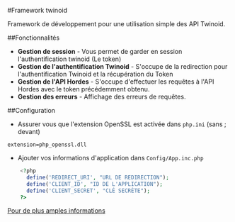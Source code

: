 #Framework twinoid

Framework de développement pour une utilisation simple des API Twinoid.

##Fonctionnalités
* **Gestion de session** - Vous permet de garder en session l'authentification twinoid (Le token)
* **Gestion de l'authentification Twinoid** - S'occupe de la redirection pour l'authentification Twinoid et la récupération du Token
* **Gestion de l'API Hordes** - S'occupe d'effectuer les requêtes à l'API Hordes avec le token précédemment obtenu.
* **Gestion des erreurs** - Affichage des erreurs de requêtes.

##Configuration
* Assurer vous que l'extension OpenSSL est activée dans `php.ini` (sans ; devant)
```
extension=php_openssl.dll
```

* Ajouter vos informations d'application dans `Config/App.inc.php`
```php
    <?php
      define('REDIRECT_URI', "URL DE REDIRECTION");
      define('CLIENT_ID', "ID DE L'APPLICATION");
      define('CLIENT_SECRET', "CLÉ SECRÈTE");
    ?>
```

[Pour de plus amples informations](http://twd.io/e/OAwW0w/0)
